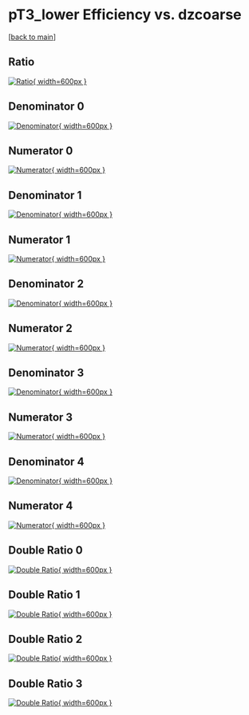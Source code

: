 # pT3_lower Efficiency vs. dzcoarse

[[back to main](./)]



## Ratio

[![Ratio](../mtv/var/pT3_lower_vtr_0_-1_eff_dzcoarse.png){ width=600px }](../mtv/var/pT3_lower_vtr_0_-1_eff_dzcoarse.pdf)

## Denominator 0

[![Denominator](../mtv/den/pT3_lower_vtr_0_-1_eff_dzcoarse_den0.png){ width=600px }](../mtv/den/pT3_lower_vtr_0_-1_eff_dzcoarse_den0.pdf)

## Numerator 0

[![Numerator](../mtv/num/pT3_lower_vtr_0_-1_eff_dzcoarse_num0.png){ width=600px }](../mtv/num/pT3_lower_vtr_0_-1_eff_dzcoarse_num0.pdf)

## Denominator 1

[![Denominator](../mtv/den/pT3_lower_vtr_0_-1_eff_dzcoarse_den1.png){ width=600px }](../mtv/den/pT3_lower_vtr_0_-1_eff_dzcoarse_den1.pdf)

## Numerator 1

[![Numerator](../mtv/num/pT3_lower_vtr_0_-1_eff_dzcoarse_num1.png){ width=600px }](../mtv/num/pT3_lower_vtr_0_-1_eff_dzcoarse_num1.pdf)

## Denominator 2

[![Denominator](../mtv/den/pT3_lower_vtr_0_-1_eff_dzcoarse_den2.png){ width=600px }](../mtv/den/pT3_lower_vtr_0_-1_eff_dzcoarse_den2.pdf)

## Numerator 2

[![Numerator](../mtv/num/pT3_lower_vtr_0_-1_eff_dzcoarse_num2.png){ width=600px }](../mtv/num/pT3_lower_vtr_0_-1_eff_dzcoarse_num2.pdf)

## Denominator 3

[![Denominator](../mtv/den/pT3_lower_vtr_0_-1_eff_dzcoarse_den3.png){ width=600px }](../mtv/den/pT3_lower_vtr_0_-1_eff_dzcoarse_den3.pdf)

## Numerator 3

[![Numerator](../mtv/num/pT3_lower_vtr_0_-1_eff_dzcoarse_num3.png){ width=600px }](../mtv/num/pT3_lower_vtr_0_-1_eff_dzcoarse_num3.pdf)

## Denominator 4

[![Denominator](../mtv/den/pT3_lower_vtr_0_-1_eff_dzcoarse_den4.png){ width=600px }](../mtv/den/pT3_lower_vtr_0_-1_eff_dzcoarse_den4.pdf)

## Numerator 4

[![Numerator](../mtv/num/pT3_lower_vtr_0_-1_eff_dzcoarse_num4.png){ width=600px }](../mtv/num/pT3_lower_vtr_0_-1_eff_dzcoarse_num4.pdf)

## Double Ratio 0

[![Double Ratio](../mtv/ratio/pT3_lower_vtr_0_-1_eff_dzcoarse_ratio0.png){ width=600px }](../mtv/ratio/pT3_lower_vtr_0_-1_eff_dzcoarse_ratio0.pdf)

## Double Ratio 1

[![Double Ratio](../mtv/ratio/pT3_lower_vtr_0_-1_eff_dzcoarse_ratio1.png){ width=600px }](../mtv/ratio/pT3_lower_vtr_0_-1_eff_dzcoarse_ratio1.pdf)

## Double Ratio 2

[![Double Ratio](../mtv/ratio/pT3_lower_vtr_0_-1_eff_dzcoarse_ratio2.png){ width=600px }](../mtv/ratio/pT3_lower_vtr_0_-1_eff_dzcoarse_ratio2.pdf)

## Double Ratio 3

[![Double Ratio](../mtv/ratio/pT3_lower_vtr_0_-1_eff_dzcoarse_ratio3.png){ width=600px }](../mtv/ratio/pT3_lower_vtr_0_-1_eff_dzcoarse_ratio3.pdf)

